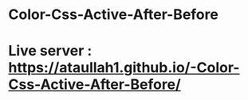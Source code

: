 # Color-Css-Active-After-Before
# Live server : https://ataullah1.github.io/-Color-Css-Active-After-Before/
